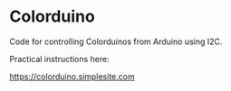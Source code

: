 # Colorduino
Code for controlling Colorduinos from Arduino using I2C. 

Practical instructions here: 

https://colorduino.simplesite.com
